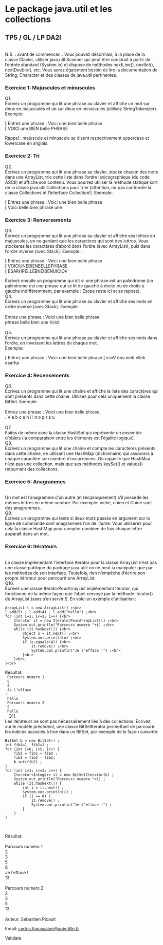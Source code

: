 
# Le package java.util et les collections

## TP5 / GL / LP DA2I
<br>
N.B. : avant de commencer… Vous pouvez désormais, à la place de la classe Clavier, utiliser java.util.Scanner qui peut être construit à partir de l’entrée standard (System.in) et dispose de méthodes nextLine(), nextInt(), nextDouble(), etc. Vous aurez également besoin de lire la documentation de String, Character et des classes de java.util pertinentes.
<br>

### Exercice 1: Majuscules et minuscules
Q1.
<br>
Écrivez un programme qui lit une phrase au clavier et affiche un mot sur deux en majuscules et un sur deux en minuscules (utilisez StringTokenizer). Exemple:

[ Entrez une phrase : Voici une bien belle phrase<br>
[ VOICI une BIEN belle PHRASE<br>

Rappel : majuscule et minuscule se disent respectivement uppercase et lowercase en anglais.<br>

### Exercice 2: Tri
Q2.
<br>
Écrivez un programme qui lit une phrase au clavier, stocke chacun des mots dans une ArrayList, trie cette liste dans l’ordre lexicographique (du code ASCII) et affiche son contenu. Vous pourrez utiliser la méthode statique sort de la classe java.util.Collections pour trier (attention, ne pas confondre la classe Collections et l’interface Collection!). Exemple:

[ Entrez une phrase : Voici une bien belle phrase<br>
[ Voici belle bien phrase une<br>

### Exercice 3: Renversements<br>
Q3.
<br>
Écrivez un programme qui lit une phrase au clavier et affiche ses lettres en majuscules, en ne gardant que les caractères qui sont des lettres. Vous stockerez les caractères d’abord dans l’ordre (avec ArrayList), puis dans l’ordre inverse (avec Stack). Exemple :<br>

[ Entrez une phrase : Voici une bien belle phrase<br>
[ VOICIUNEBIENBELLEPHRASE<br>
[ ESARHPELLEBNEIBENUICIOV<br>

Écrivez ensuite un programme qui dit si une phrase est un palindrome (un palindrome est une phrase qui se lit de gauche à droite ou de droite à gauche indifféremment, par exemple : Esope reste ici et se repose).<br>
Q4.
<br>
Écrivez un programme qui lit une phrase au clavier et affiche ses mots en ordre inverse (avec Stack). Exemple:<br>
<br>
Entrez une phrase : Voici une bien belle phrase<br>
phrase belle bien une Voici<br>
<br>
Q5.
<br>
Écrivez un programme qui lit une phrase au clavier et affiche ses mots dans l’ordre, en inversant les lettres de chaque mot.<br>
Exemple:<br>

[ Entrez une phrase : Voici une bien belle phrase
[ icioV enu neib elleb esarhp

### Exercice 4: Recensements
Q6.
<br>
Écrivez un programme qui lit une chaîne et affiche la liste des caractères qui sont présents dans cette chaîne. Utilisez pour cela uniquement la classe BitSet. Exemple:<br>
<br>
Entrez une phrase : Voici une bien belle phrase.<br>
. V a b c e h i l n o p r s u<br>
<br>
Q7.
<br>
Faites de même avec la classe HashSet qui représente un ensemble d’objets (la comparaison entre les éléments est l’égalité logique).<br>
Q8.
<br>
Écrivez un programme qui lit une chaîne et compte les caractères présents dans cette chaîne, en utilisant une HashMap (dictionnaire) qui associera à chaque caractère son nombre d’occurrences. On rappelle que HashMap n’est pas une collection, mais que ses méthodes keySet() et values() retournent des collections.<br>

### Exercice 5: Anagrammes
<br>
Un mot est l’anagramme d’un autre (et réciproquement) s’il possède les mêmes lettres en même nombre. Par exemple: niche, chien et Chine sont des anagrammes.<br>
Q9.
<br>
Écrivez un programme qui teste si deux mots passés en argument sur la ligne de commande sont anagrammes l’un de l’autre. Vous utiliserez pour cela la classe HashMap pour compter combien de fois chaque lettre apparaît dans un mot.<br>

### Exercice 6: Itérateurs
<br>
La classe implémentant l’interface Iterator pour la classe ArrayList n’est pas une classe publique du package java.util: on ne peut la manipuler que par les méthodes de son interface. Toutefois, rien n’empêche d’écrire son propre itérateur pour parcourir une ArrayList.<br>
Q10.
<br>
Écrivez une classe IteratorPourArrayList implémentant Iterator, qui fonctionne de la même façon que l’objet renvoyé par la méthode iterator() de ArrayList (sans s’en servir !). En voici un exemple d’utilisation :<br>

```
ArrayList l = new ArrayList() ;<br>
l.add(5) ; l.add(4) ; l.add("hello") ;<br>
for (int i=1; i<=2; i++) {<br>
    Iterator it = new IteratorPourArrayList(l) ;<br>
    System.out.println("Parcours numero "+i) ;<br>
    while (it.hasNext()) {<br>
        Object o = it.next() ;<br>
        System.out.println(o) ;<br>
        if (o.equals(4)) {<br>
            it.remove() ;<br>
            System.out.println("Je l’efface !") ;<br>
        }<br>
    }<br>
}<br>
```
Résultat:<br>
<code>
Parcours numero 1<br>
5<br>
4<br>
Je l’efface !<br>
hello<br>
Parcours numero 2<br>
5<br>
hello<br>
</code>
Q11.
<br>
Les itérateurs ne sont pas nécessairement liés à des collections. Écrivez, sur le modèle précédent, une classe BitSetIterator permettant de parcourir les indices associés à true dans un BitSet, par exemple de la façon suivante:<br>

```
BitSet b = new BitSet() ;
int fib1=1, fib2=1 ;
for (int i=0; i<5; i++) {
    fib2 = fib1 + fib2 ;
    fib1 = fib2 - fib1;
    b.set(fib2) ;
}
for (int i=1; i<=2; i++) {
    Iterator<Integer> it = new BitSetIterator(b) ;
    System.out.println("Parcours numero "+i) ;
    while (it.hasNext()) {
        int i = it.next() ;
        System.out.println(i) ;
        if (i == 8) {
            it.remove() ;
            System.out.println("Je l’efface !") ;
        }
    }
}
```
<br>

Résultat:<br>
<br>
Parcours numero 1<br>
2<br>
3<br>
5<br>
8<br>
Je l’efface !<br>
13<br><br>
Parcours numero 2<br>
2<br>
3<br>
5<br>
13<br>
<br>
Auteur: Sébastien Picault

Email: cedric.lhoussaine@univ-lille.fr

Validate

